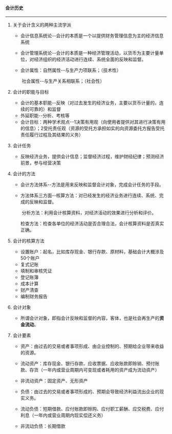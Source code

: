 #### 会计历史

------

1. 关于会计含义的两种主流学派

   - 会计信息系统论--会计的本质是一个以提供财务管理信息为主的经济信息系统

   - 会计管理系统论--会计的本质是一种经济管理活动，以货币为主要计量单位，对经济组织的经济活动进行连续、系统全面的反映和监督。

   - 会计属性：自然属性--与生产力项联系；（技术性）

     ​			      社会属性--与生产关系相联系；（社会性）

2. 会计的职能与目标

   - 会计的基本职能--反映（对过去发生的经济业务，主要以货币计量的，连续的可靠的）和监督
   - 外延职能--分析、考核等
   - 会计目标：两种学术观点--1决策有用观（向使用者提供对其进行决策有用的信息）；2受托责任观（资源的受托方承担如实的向资源委托方报告受托责任履行过程及其结果的义务）

3. 会计任务

   - 反映经济业务，提供会计信息；监督经济过程，维护财经纪律；预测经济前景，参与经营决策

4. 会计的方法

   - 会计方法体系--方法是用来反映和监督会计对象，完成会计任务的手段。

   - 方法体系三方面--核算方法：对已经发生的经济业务进行连续、系统、完成的反映和监督。

     ​                            分析方法：利用会计核算资料，对经济活动的效果进行分析和评价。

     ​                            检查方法：检查各单位的经济活动是否合理合法，会计核算资料是否真实正确。

5. 会计的核算方法

   - 设置账户：起名，比如库存现金、银行存款、原材料，基础会计大概涉及50个账户
   - 复式记账
   - 填制和审核凭证
   - 登记账簿
   - 成本计算
   - 财产清查
   - 编制财务报告

6. 会计对象

   - 所谓会计对象，即指会计反映和监督的内容，客体，也是社会再生产的**资金流动**。

7. 会计要素

   - 资产：由过去的交易或者事项形成、由企业控制的、预期给企业带来收益的资源。

   - 流动资产：库存现金、银行存款、应收票据、应收账款即赊销、预付账款、存货（一年内或营业周期内可变现或者耗用的资产成为流动资产）

   - 非流动资产：固定资产、无形资产

     

   - 负债：由过去的交易或者事项形成的、预期会导致经济利益流出企业的现实义务。

   - 流动负债：短期借款、应付账款即赊购、应付职工薪酬、应交税费、应付利息（一年内或营业周期内现实偿还义务）

   - 非流动负债：长期借款

